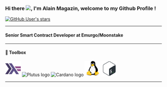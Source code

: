 ### Hi there <img src="https://raw.githubusercontent.com/MartinHeinz/MartinHeinz/master/wave.gif" width="27px">, I'm Alain Magazin, welcome to my Github Profile !

[![GitHub User's stars](https://img.shields.io/github/stars/AlainMgz?style=social)](https://github.com/AlainMgz)
***
#### Senior Smart Contract Developer at Emurgo/Moonstake


***

#### 🧰 Toolbox

<img src="https://github.com/devicons/devicon/blob/master/icons/haskell/haskell-original.svg" alt="Haskell" width="50" height="50" />  <img src="https://www.adasweethome.org/uploads/icon-plutus-U8V.png" alt="Plutus logo" width="50" height="50" /> <img src="https://cdn.worldvectorlogo.com/logos/cardano.svg" alt="Cardano logo" width="50" height="50" /> <img src="https://github.com/devicons/devicon/blob/master/icons/linux/linux-original.svg" alt="Linux logo" width="50" height="50" /> <img src="https://github.com/devicons/devicon/blob/master/icons/bash/bash-original.svg" alt="Bash logo" width="50" height="50" />
***



